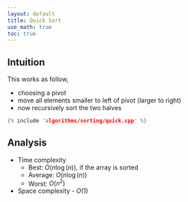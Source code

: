 ```yaml
---
layout: default
title: Quick Sort
use_math: true
toc: true
---
```


## Intuition

This works as follow,

- choosing a pivot
- move all elements smaller to left of pivot (larger to right)
- now recursively sort the two halves

```cpp
{% include 'algorithms/sorting/quick.cpp' %}
```

## Analysis

- Time complexity
    - Best: $O(n \log(n))$, if the array is sorted
    - Average: $O(n \log(n))$
    - Worst: $O(n^2)$
- Space complexity - $O(1)$
